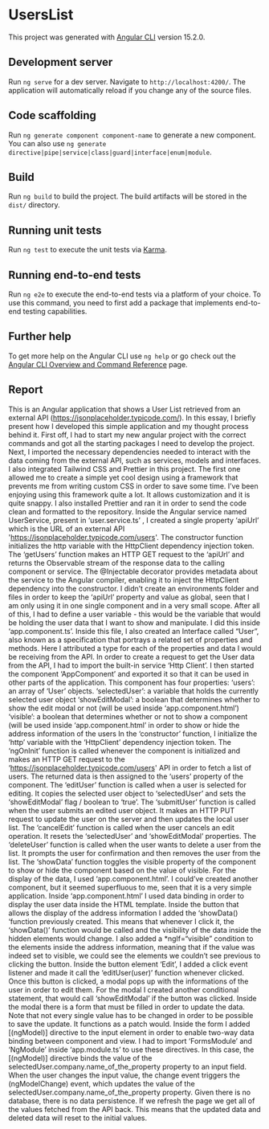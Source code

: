 # UsersList

This project was generated with [Angular CLI](https://github.com/angular/angular-cli) version 15.2.0.

## Development server

Run `ng serve` for a dev server. Navigate to `http://localhost:4200/`. The application will automatically reload if you change any of the source files.

## Code scaffolding

Run `ng generate component component-name` to generate a new component. You can also use `ng generate directive|pipe|service|class|guard|interface|enum|module`.

## Build

Run `ng build` to build the project. The build artifacts will be stored in the `dist/` directory.

## Running unit tests

Run `ng test` to execute the unit tests via [Karma](https://karma-runner.github.io).

## Running end-to-end tests

Run `ng e2e` to execute the end-to-end tests via a platform of your choice. To use this command, you need to first add a package that implements end-to-end testing capabilities.

## Further help

To get more help on the Angular CLI use `ng help` or go check out the [Angular CLI Overview and Command Reference](https://angular.io/cli) page.


## Report

This is an Angular application that shows a User List retrieved from an external API (https://jsonplaceholder.typicode.com/).
In this essay, I briefly present how I developed this simple application and my thought process behind it.
First off, I had to start my new angular project with the correct commands and got all the starting packages I need to develop the project. Next, I imported the necessary dependencies needed to interact with the data coming from the external API, such as services, models and interfaces.
I also integrated Tailwind CSS and Prettier in this project. The first one allowed me to create a simple yet cool design using a framework that prevents me from writing custom CSS in order to save some time. I’ve been enjoying using this framework quite a lot. It allows customization and it is quite snappy. I also installed Prettier and ran it in order to send the code clean and formatted to the repository.
Inside the Angular service named UserService, present in ‘user.service.ts’ , I created a single property ‘apiUrl’ which is the URL of an external API 'https://jsonplaceholder.typicode.com/users'. The constructor function initializes the http variable with the HttpClient dependency injection token. The ‘getUsers’ function makes an HTTP GET request to the ‘apiUrl’ and returns the Observable stream of the response data to the calling component or service. The @Injectable decorator provides metadata about the service to the Angular compiler, enabling it to inject the HttpClient dependency into the constructor. I didn’t create an environments folder and files in order to keep the ‘apiUrl’ property and value as global, seen that I am only using it in one single component and in a very small scope.
After all of this, I had to define a user variable - this would be the variable that would be holding the user data that I want to show and manipulate. I did this inside ‘app.component.ts’. Inside this file, I also created an Interface called “User”, also known as a specification that portrays a related set of properties and methods. Here I attributed a type for each of the properties and data I would be receiving from the API. In order to create a request to get the User data from the API, I had to import the built-in service ‘Http Client’. I then started the component ‘AppComponent’ and exported it so that it can be used in other parts of the application. This component has four properties:
‘users’: an array of ‘User’ objects.
‘selectedUser’: a variable that holds the currently selected user object
‘showEditModal’: a boolean that determines whether to show the edit modal or not (will be used inside ‘app.component.html’)
‘visible’: a boolean that determines whether or not to show a component (will be used inside ‘app.component.html’ in order to show or hide the address information of the users
In the ‘constructor’ function, I initialize the ‘http’ variable with the ‘HttpClient’ dependency injection token.
The ‘ngOnInit’ function is called whenever the component is initialized and makes an HTTP GET request to the ‘https://jsonplaceholder.typicode.com/users' API in order to fetch a list of users. The returned data is then assigned to the ‘users’ property of the component.
The ‘editUser’ function is called when a user is selected for editing. It copies the selected user object to ‘selectedUser’ and sets the ‘showEditModal’ flag / boolean to ‘true’.
The ‘submitUser’ function is called when the user submits an edited user object. It makes an HTTP PUT request to update the user on the server and then updates the local user list. 
The ‘cancelEdit’ function is called when the user cancels an edit operation. It resets the ‘selectedUser’ and ‘showEditModal’ properties. 
The ‘deleteUser’ function is called when the user wants to delete a user from the list. It prompts the user for confirmation and then removes the user from the list.
 The ‘showData’ function toggles the visible property of the component to show or hide the component based on the value of visible.
For the display of the data, I used ‘app.component.html’. I could’ve created another component, but it seemed superfluous to me, seen that it is a very simple application. Inside ‘app.component.html’ I used data binding in order to display the user data inside the HTML template. Inside the button that allows the display of the address information I added the ‘showData() ‘function previously created. This means that whenever I click it, the ‘showData()’ function would be called and the visibility of the data inside the hidden elements would change. I also added a *ngIf=“visible” condition to the elements inside the address information, meaning that if the value was indeed set to visible, we could see the elements we couldn’t see previous to clicking the button.
Inside the button element ‘Edit’, I added a click event listener and made it call the ‘editUser(user)’ function whenever clicked. Once this button is clicked, a modal pops up with the informations of the user in order to edit them. For the modal I created another conditional statement, that would call ‘showEditModal’ if the button was clicked. Inside the modal there is a form that must be filled in order to update the data. Note that not every single value has to be changed in order to be possible to save the update. It functions as a patch would. Inside the form I added [(ngModel)] directive to the input element in order to enable two-way data binding between component and view.  I had to import ‘FormsModule’ and ‘NgModule’ inside ‘app.module.ts’ to use these directives.
In this case, the [(ngModel)] directive binds the value of the selectedUser.company.name_of_the_property property to an input field. When the user changes the input value, the change event triggers the (ngModelChange) event, which updates the value of the selectedUser.company.name_of_the_property property.
Given there is no database, there is no data persistence. If we refresh the page we get all of the values fetched from the API back. This means that the updated data and deleted data will reset to the initial values.
